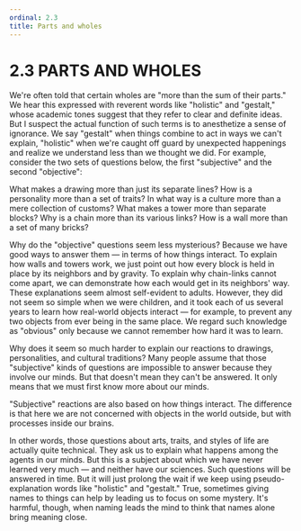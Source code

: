 ```yaml
---
ordinal: 2.3
title: Parts and wholes
---
```


# 2.3 PARTS AND WHOLES

We're often told that certain wholes are "more than the sum of their parts." We hear this expressed with reverent words like "holistic" and "gestalt," whose academic tones suggest that they refer to clear and definite ideas. But I suspect the actual function of such terms is to anesthetize a sense of ignorance. We say "gestalt" when things combine to act in ways we can't explain, "holistic" when we're caught off guard by unexpected happenings and realize we understand less than we thought we did. For example, consider the two sets of questions below, the first "subjective" and the second "objective":

What makes a drawing more than just its separate lines? How is a personality more than a set of traits? In what way is a culture more than a mere collection of customs? What makes a tower more than separate blocks? Why is a chain more than its various links? How is a wall more than a set of many bricks?

Why do the "objective" questions seem less mysterious? Because we have good ways to answer them &mdash; in terms of how things interact. To explain how walls and towers work, we just point out how every block is held in place by its neighbors and by gravity. To explain why chain-links cannot come apart, we can demonstrate how each would get in its neighbors' way. These explanations seem almost self-evident to adults. However, they did not seem so simple when we were children, and it took each of us several years to learn how real-world objects interact &mdash; for example, to prevent any two objects from ever being in the same place. We regard such knowledge as "obvious" only because we cannot remember how hard it was to learn.

Why does it seem so much harder to explain our reactions to drawings, personalities, and cultural traditions? Many people assume that those "subjective" kinds of questions are impossible to answer because they involve our minds. But that doesn't mean they can't be answered. It only means that we must first know more about our minds.

"Subjective" reactions are also based on how things interact. The difference is that here we are not concerned with objects in the world outside, but with processes inside our brains.

In other words, those questions about arts, traits, and styles of life are actually quite technical. They ask us to explain what happens among the agents in our minds. But this is a subject about which we have never learned very much &mdash; and neither have our sciences. Such questions will be answered in time. But it will just prolong the wait if we keep using pseudo-explanation words like "holistic" and "gestalt." True, sometimes giving names to things can help by leading us to focus on some mystery. It's harmful, though, when naming leads the mind to think that names alone bring meaning close.
